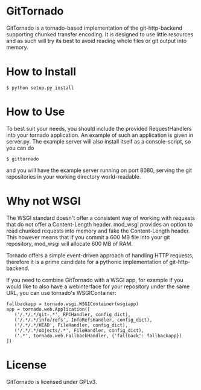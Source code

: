 GitTornado
==========

GitTornado is a tornado-based implementation of the git-http-backend supporting 
chunked transfer encoding. It is designed to use little resources and as such will 
try its best to avoid reading whole files or git output into memory.

How to Install
==============

	$ python setup.py install
	
How to Use
==========

To best suit your needs, you should include the provided RequestHandlers into your 
tornado application. An example of such an application is given in server.py. The 
example server will also install itself as a console-script, so you can do

	$ gittornado
	
and you will have the example server running on port 8080, serving the git repositories 
in your working directory world-readable.

Why not WSGI
============

The WSGI standard doesn't offer a consistent way of working with requests that do not
offer a Content-Length header. mod_wsgi provides an option to read chunked requests into 
memory and fake the Content-Length header. This however means that if you commit a 
600 MB file into your git repository, mod_wsgi will allocate 600 MB of RAM.

Tornado offers a simple event-driven approach of handling HTTP requests, therefore it is 
a prime candidate for a pythonic implementation of git-http-backend.

If you need to combine GitTornado with a WSGI app, for example if you would like to also 
have a webinterface for your repository under the same URL, you can use tornado's WSGIContainer:

	fallbackapp = tornado.wsgi.WSGIContainer(wsgiapp)
	app = tornado.web.Application([
	   ('/.*/.*/git-.*', RPCHandler, config_dict),
	   ('/.*/.*/info/refs', InfoRefsHandler, config_dict),
	   ('/.*/.*/HEAD', FileHandler, config_dict),
	   ('/.*/.*/objects/.*', FileHandler, config_dict),
	   ('.*', tornado.web.FallbackHandler, {'fallback': fallbackapp})
	])

License
=======

GitTornado is licensed under GPLv3.
